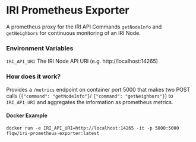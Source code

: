 # IRI Prometheus Exporter

A prometheus proxy for the IRI API Commands ``getNodeInfo`` and ``getNeighbors`` for continuous monitoring of an IRI Node.

### Environment Variables

``IRI_API_URI`` The IRI Node API URI (e.g. http://localhost:14265)

### How does it work?

Provides a ``/metrics`` endpoint on container port 5000 that makes two POST calls (``{"command": "getNodeInfo"}``/
``{"command": "getNeighbors"}``) to ``IRI_API_URI`` 
and aggregates the information as prometheus metrics.

#### Docker Example
```
docker run -e IRI_API_URI=http://localhost:14265 -it -p 5000:5000 flqw/iri-prometheus-exporter:latest
```

